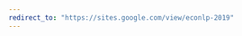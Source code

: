 ```yaml
---
redirect_to: "https://sites.google.com/view/econlp-2019"
---
```


<!---
---
layout: default
title: ECONLP 2019 – 2nd Workshop on Economics and Natural Language Processing
custom_css: justifiedparagraphs
---

# ECONLP 2019 – 2nd Workshop on Economics and Natural Language Processing

@ **EMNLP-IJCNLP 2019, Hong-Kong, November 3-4, 2019**<br/>
[ECONLP 2019 - Workshop Description V01, PDF 390KB](/downloads/ECONLP%202019%20-%20Workshop%20Description%20V01.pdf)

## Description
After launching the Workshop on Economics and Natural Language Processing (ECONLP) @ ACL 2018 in Melbourne, Australia [(http://aclweb.org/anthology/W18-31)](http://aclweb.org/anthology/W18-31), the 2nd edition of ECONLP will be held on November 3 or 4 in Hong Kong at EMNLP-IJCNLP 2019 [(https://www.emnlp-ijcnlp2019.org/)](https://www.emnlp-ijcnlp2019.org/).
This workshop addresses the increasing relevance of natural language processing (NLP) for regional, national and international economy, both in terms of already operational language technology products and systems, as well as newly emerging methodologies and techniques reflecting the requirements at the intersection of economics and NLP. The focus of the workshop will be on the many ways, how NLP influences business relations and procedures, economic transactions, and the roles of human and computational actors involved in commercial activities.

## Organizers

| Organizer        | Institution                                  | E-Mail
|------------------|----------------------------------------------|---------------------------|
| Udo Hahn	        |	Friedrich-Schiller-Universität Jena, Germany |	udo.hahn@uni-jena.de 
| Véronique Hoste  |	Ghent University, Belgium	                   |	veronique.hoste@ugent.be
| Zhu (Drew) Zhang |	Iowa State University, USA                   |	zhuzhang@iastate.edu 

## Important Dates
* **Submission Deadline:** Monday, August 19 (aoe)
* **Acceptance Notification:** Monday, September 16
* **Camera-Ready:** Monday, September 30
* **Workshop day:** November 3 or 4 @ EMNLP-IJCNLP 2019

## Submission information
We invite two types of original and unpublished works: **Long papers** (8 pages) should describe solid results with strong experimental, empirical or theoretical/formal backing, **short papers** (4 pages) should describe work in progress where preliminary results have already been worked out. 
Accepted apers will appear in the workshop proceedings. All papers are allowed unlimited but sensible pages or references. Final camera-ready versions will be allowed an additional page of content to address reviewers’ comments.
(All submissions must be anonymized, in PDF format (using the EMNLP 2019 style sheets for the main conference; see [https://www.emnlp-ijcnlp2019.org/calls/papers](https://www.emnlp-ijcnlp2019.org/calls/papers)) and must be made through the Softconf website set up for this workshop (will be opened soon).

## Double Submission Policy
Papers that have been or will be submitted to other meetings or publication sites must indicate this information at submission time. Authors of a paper accepted for presentation must notify the workshop organizers by the camera-ready deadline as to whether the paper will be presented or withdrawn.

## Call for Papers
Papers submitted to this workshop should address (not excluding other topic areas of relevance for the workshop theme):
* NLP-based (stock) market analytics, e.g., prediction of economic performance indicators (trend prediction, performance forecasting, etc.), by analyzing verbal statements of enterprises, businesses, companies, and associated legal or administrative actors
* NLP-based product analytics, e.g., based on social and mass media monitoring, summarizing reviews, classifying and mining complaint messages and other (non)verbal types of customer reactions to products or services
* NLP-based customer analytics, e.g., client profiling, tracking product/company preferences, screening customer reviews or complaints, identifying high-influentials in economy-related communication networks
* NLP-based organization/enterprise analytics (e.g., tracing and altering social images of organizational actors, risk prediction, fraud analysis, predictive analysis of annual business, sustainability and auditing reports)
* Market sentiments and emotions as evident from consumers’ and enterprises’ verbal behavior and their communication strategies about products and services
* Competitive intelligence services based on NLP tooling
* Relationship and interaction between quantitative (structured) economic data (e.g., contained sales databases and associated time series data) and qualitative (unstructured verbal) economic data (press releases, newswire streams, social media contents, etc.) 
* Information management based on the content-based organization, packaging and archiving of verbal communication streams of organizations and enterprises (emails, meeting minutes, business letters, internal reporting, etc.)
* Credibility and trust models for business agents involved in the economic process (e.g., as traders, sellers, advertisers) extracted from text/opinion mining their current communication as well as historic legacy data
* Deceptive or fake information recognition related to economic objects (such as products, advertisements, etc.) or economic actors (such as industries, companies, etc.), including opinion spam targeting or emanating from economic actors and processes
* Verbally fluent software agents (chat bots for sales and marketing) as reliable actors in economic processes serving business interests, e.g., embodying models of persuasion, information biases, fair trading
* Enterprise search engines (e-commerce, e-marketing)
* Consumer search engines, market monitors, product/service recommender systems
* Client-supplier interaction platforms (e.g., portals, helps desks, newsgroups) and transaction support systems based on written or spoken natural language communication
* Multi-media and multi-modality interaction platforms, including written/spoken language channels, supporting economic processes
* Specialized modes of information extraction and text mining in economic domains, e.g., temporal event or transaction mining
* Information aggregation from single sources (e.g., review summaries, automatic threading)
* Text generation in economic domains, e.g., review generation, complaint response generation
* Ontologies for economics and adaptation of general-domain lexicons for economic NLP
* Corpora and annotations policies (guidelines, metadata schemata, etc.) for economic NLP
* Economy-specific text genres (business reports, sustainability reports, auditing documents, product reviews, economic newswire, business letters, law documents, etc.) and their usage for NLP
* Dedicated software resources for economic NLP (e.g., NER taggers, sublanguage parsers, pipelines for processing economic discourse)


| Program Committee                     | Institution 
|---------------------------------------|---------------------------------------------|
| Sven Büchel		                         | Friedrich-Schiller-Universität Jena, Jena, Germany	       
| Erik Cambria		                        | Nanyang Technological University, Singapore          
| Hsin-Hsi Chen		                       | National Taiwan University, Taipei City, Taiwan      
| Paulo Cortez 		                       | University of Minho, Guimarães, Portugal            
| Sanjiv Ranjan Das                     |	Santa Clara University, Santa Clara, CA, USA        
| Brian Davis                           |	Maynooth University, Maynooth, Ireland             
| Flavius Frasincar 	                   | Erasmus University, Rotterdam, Netherlands		         
| Petr Hájek		                          | University of Pardubice, Pardubice, Czech Republic	
| Allan Hanbury		                       | Technische Universität Wien, Wien, Austria	
| Qing Li			                            | Southwestern University of Finance and Economics (SWUFE), Sichuan, Chengdu, China 
| Pekka Malo		                          | Aalto University, Aalto , Finland				                
| Julian J. McAuley                     | University of California San Diego (UCSD), San Diego, CA, USA 
| Igor Mozetič		                        | Jožef Stefan Institute, Ljubljana, Slovenia 
| Viktor Pekar 	 	                      | Aston University, Birmingham, UK			                  
| Paul Rayson                           |	Lancaster University, Lancaster, UK		                
| Samuel Rönnqvist                      | University of Turku, Turku, Finland                  
| Sameena Shah                          | S&P Global Ratings, New York City, NY, USA 	
| Kiyoaki Shirai                        | Japan Advanced Institute of Science and Technology (JAIST), Nomi, Japan 
| Padmini Srinivasan 	                  | University of Iowa, Iowa City, IA, USA		             
| Amanda Stent	                         |	Bloomberg LP, New York City, NY, USA	       
| Heiner Stuckenschmidt	                | University Mannheim, Mannheim, Germany	      
| Ming-Feng Tsai		                      | National Chengchi University, Taipei City, Taiwan	   
| Chuan-Ju Wang 	                       | Academia Sinica, Taipei City, Taiwan	       
| Wlodek W. Zadrozny	                   | UNC Charlotte, Charlotte, NC, USA   		      
| Manel Zarrouk 		                      | National University of Ireland, Galway, Ireland		    
| Ming Zhou		                           | Microsoft Asia Research, Beijing, China		   

--->
